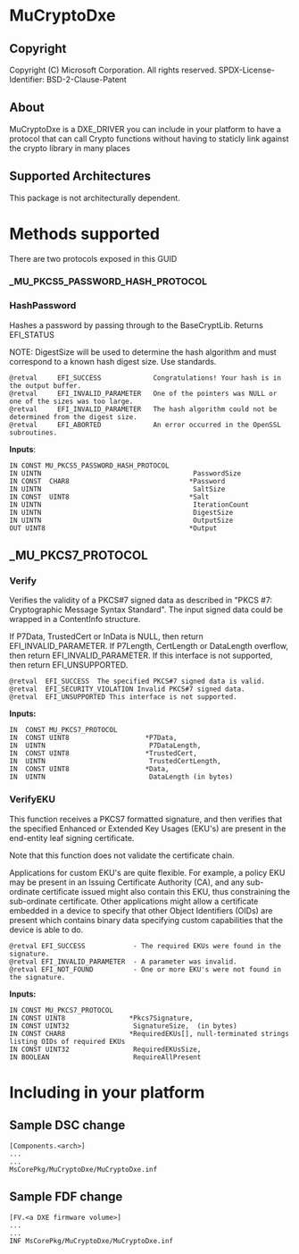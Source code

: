 # MuCryptoDxe

## Copyright

Copyright (C) Microsoft Corporation. All rights reserved.
SPDX-License-Identifier: BSD-2-Clause-Patent

## About

MuCryptoDxe is a DXE_DRIVER you can include in your platform to have a protocol that can call Crypto functions without having to staticly link against the crypto library in many places

## Supported Architectures

This package is not architecturally dependent.

# Methods supported
There are two protocols exposed in this GUID
### _MU_PKCS5_PASSWORD_HASH_PROTOCOL
### __HashPassword__
Hashes a password by passing through to the BaseCryptLib. Returns EFI_STATUS

NOTE: DigestSize will be used to determine the hash algorithm and must correspond to a known hash digest size. Use standards.

    @retval     EFI_SUCCESS             Congratulations! Your hash is in the output buffer.
    @retval     EFI_INVALID_PARAMETER   One of the pointers was NULL or one of the sizes was too large.
    @retval     EFI_INVALID_PARAMETER   The hash algorithm could not be determined from the digest size.
    @retval     EFI_ABORTED             An error occurred in the OpenSSL subroutines.

**Inputs**:

    IN CONST MU_PKCS5_PASSWORD_HASH_PROTOCOL
    IN UINTN                                      PasswordSize
    IN CONST  CHAR8                              *Password
    IN UINTN                                      SaltSize
    IN CONST  UINT8                              *Salt
    IN UINTN                                      IterationCount
    IN UINTN                                      DigestSize
    IN UINTN                                      OutputSize
    OUT UINT8                                    *Output

## _MU_PKCS7_PROTOCOL
### Verify

Verifies the validity of a PKCS#7 signed data as described in "PKCS #7: Cryptographic Message Syntax Standard". The input signed data could be wrapped in a ContentInfo structure.

If P7Data, TrustedCert or InData is NULL, then return EFI_INVALID_PARAMETER.
If P7Length, CertLength or DataLength overflow, then return EFI_INVALID_PARAMETER.
If this interface is not supported, then return EFI_UNSUPPORTED.


    @retval  EFI_SUCCESS  The specified PKCS#7 signed data is valid.
    @retval  EFI_SECURITY_VIOLATION Invalid PKCS#7 signed data.
    @retval  EFI_UNSUPPORTED This interface is not supported.

**Inputs:**

    IN  CONST MU_PKCS7_PROTOCOL
    IN  CONST UINT8                   *P7Data,
    IN  UINTN                          P7DataLength,
    IN  CONST UINT8                   *TrustedCert,
    IN  UINTN                          TrustedCertLength,
    IN  CONST UINT8                   *Data,
    IN  UINTN                          DataLength (in bytes)

### VerifyEKU

This function receives a PKCS7 formatted signature, and then verifies that the specified Enhanced or Extended Key Usages (EKU's) are present in the end-entity leaf signing certificate.

Note that this function does not validate the certificate chain.

Applications for custom EKU's are quite flexible.  For example, a policy EKU may be present in an Issuing Certificate Authority (CA), and any sub-ordinate certificate issued might also contain this EKU, thus constraining the sub-ordinate certificate.  Other applications might allow a certificate embedded in a device to specify that other Object Identifiers (OIDs) are present which contains binary data specifying custom capabilities that the device is able to do.

    @retval EFI_SUCCESS            - The required EKUs were found in the signature.
    @retval EFI_INVALID_PARAMETER  - A parameter was invalid.
    @retval EFI_NOT_FOUND          - One or more EKU's were not found in the signature.

**Inputs:**

    IN CONST MU_PKCS7_PROTOCOL
    IN CONST UINT8                *Pkcs7Signature,
    IN CONST UINT32                SignatureSize,  (in bytes)
    IN CONST CHAR8                *RequiredEKUs[], null-terminated strings listing OIDs of required EKUs
    IN CONST UINT32                RequiredEKUsSize,
    IN BOOLEAN                     RequireAllPresent


# Including in your platform

## Sample DSC change
    [Components.<arch>]
    ...
    ...
    MsCorePkg/MuCryptoDxe/MuCryptoDxe.inf


## Sample FDF change

    [FV.<a DXE firmware volume>]
    ...
    ...
    INF MsCorePkg/MuCryptoDxe/MuCryptoDxe.inf